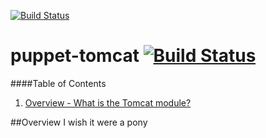 [![Build Status](https://travis-ci.org/curator/puppet-tomcat.png?branch=master)](https://travis-ci.org/curator/puppet-tomcat)

puppet-tomcat [![Build Status](https://travis-ci.org/curator/puppet-tomcat.png?branch=master)](https://travis-ci.org/curator/puppet-tomcat)
=============

####Table of Contents

1. [Overview - What is the Tomcat module?](#overview)

##Overview
I wish it were a pony